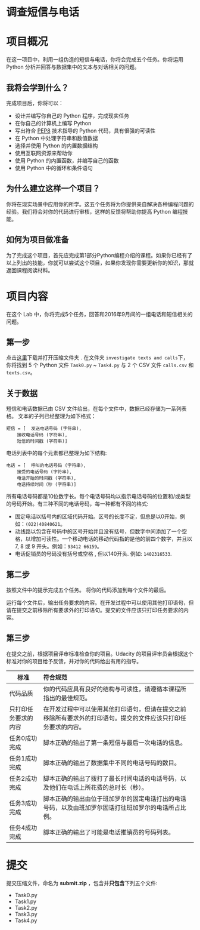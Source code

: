 # 调查短信与电话

项目概况
================
在这一项目中，利用一组伪造的短信与电话，你将会完成五个任务。你将运用 Python 分析并回答与数据集中的文本与对话相关的问题。

我将会学到什么？
---------------------------
完成项目后，你将可以：

* 设计并编写你自己的 Python 程序，完成现实任务
* 在你自己的计算机上编写 Python
* 写出符合 [PEP8](https://www.python.org/dev/peps/pep-0008/) 技术指导的 Python 代码，具有很强的可读性
* 在 Python 中处理字符串和数值数据
* 选择并使用 Python 的内置数据结构
* 使用互联网资源来帮助你
* 使用 Python 的内置函数，并编写自己的函数
* 使用 Python 中的循环和条件语句

为什么建立这样一个项目？
-------------
你将在现实场景中应用你的所学。这五个任务将为你提供亲自解决各种编程问题的经验。我们将会对你的代码进行审核，这样的反馈将帮助你提高 Python 编程技能。

如何为项目做准备
------
为了完成这个项目，首先应完成第1部分Python编程介绍的课程。如果你已经有了以上列出的技能，你就可以尝试这个项目，如果你发现你需要更新你的知识，那就返回课程阅读材料。

项目内容
================
在这个 Lab 中，你将完成5个任务，回答和2016年9月间的一组电话和短信相关的问题。

第一步
--------
点击[这里](https://github.com/udacity/cn-python-foundation.git)下载并打开压缩文件夹 . 在文件夹 `investigate texts and calls`下， 你将找到 5 个 Python 文件 `Task0.py` ~ `Task4.py` 与 2 个 CSV 文件 `calls.csv` 和 `texts.csv`。

关于数据
---------

短信和电话数据已由 CSV 文件给出，在每个文件中，数据已经存储为一系列表格。
文本的子列已经整理为如下格式：

```
短信 = [	发送电话号码 (字符串),
	接收电话号码 (字符串), 
	短信的时间戳 (字符串)]
```
电话列表中的每个元素都已整理为如下结构:

```
电话 = [	呼叫的电话号码 (字符串), 
	接受的电话号码 (字符串), 
	电话开始的时间戳 (字符串),
	电话持续时间（秒 (字符串)]
```

所有电话号码都是10位数字长。每个电话号码均以指示电话号码的位置和/或类型的号码开始。有三种不同的电话号码，每一种都有不同的格式:

* 固定电话以括号内的区域代码开始。区号的长度不定，但总是以0开始，例如：`(022)40840621`。
* 动线路以包含在号码中的区号开始并且没有括号，但数字中间添加了一个空格，以增加可读性。一个移动电话的移动代码指的是他的前四个数字，并且以 7, 8 或 9 开头。例如：`93412 66159`。
* 电话促销员的号码没有括号或空格 , 但以140开头. 例如: `1402316533`.

第二步
----------
按照文件中的提示完成五个任务。
将你的代码添加到每个文件的最后。

运行每个文件后，输出任务要求的内容。在开发过程中可以使用其他打印语句，但请在提交之前移除所有要求外的打印语句。提交的文件应该只打印任务要求的内容。

第三步
---------
在提交之前，根据项目评审标准检查你的项目。Udacity 的项目评审员会根据这个标准对你的项目给予反馈，并对你的代码给出有用的指导。

| 标准      | 符合规范                                     |
| ------- | :--------------------------------------- |
| 代码品质    | 你的代码应具有良好的结构与可读性，请遵循本课程所指出的最佳规范。| 
|只打印任务要求的内容 | 在开发过程中可以使用其他打印语句，但请在提交之前移除所有要求外的打印语句。提交的文件应该只打印任务要求的内容。|
| 任务0成功完成 | 脚本正确的输出了第一条短信与最后一次电话的信息。                  |
| 任务1成功完成 | 脚本正确的输出了数据集中不同的电话号码的数目。                 |
| 任务2成功完成 | 脚本正确的输出了拨打了最长时间电话的电话号码，以及他们在电话上所花费的总时长（秒）。 |
| 任务3成功完成 | 脚本正确的输出由位于班加罗尔的固定电话打出的电话号码，以及由班加罗尔固话打往班加罗尔的电话所占比例。 |
| 任务4成功完成 | 脚本正确的输出了可能是电话推销员的号码列表。                   |

提交
======
提交压缩文件，命名为 **submit.zip** ，包含并**只包含**下列五个文件:

- Task0.py
- Task1.py
- Task2.py
- Task3.py
- Task4.py


